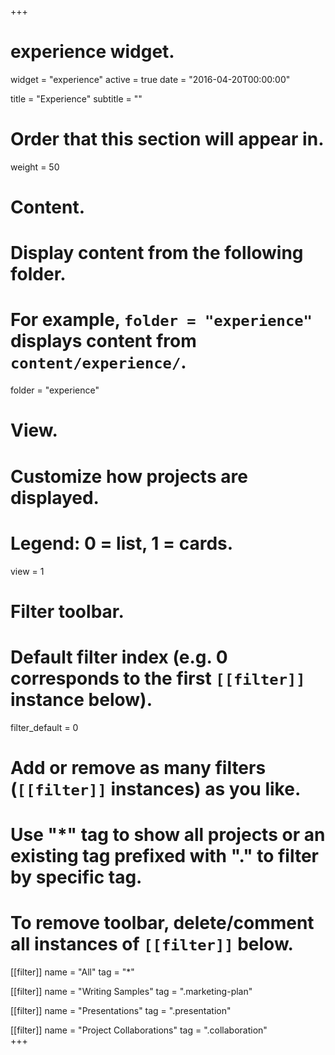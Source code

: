 +++
# experience widget.
widget = "experience"
active = true
date = "2016-04-20T00:00:00"

title = "Experience"
subtitle = ""

# Order that this section will appear in.
weight = 50

# Content.
# Display content from the following folder.
# For example, `folder = "experience"` displays content from `content/experience/`.
folder = "experience"

# View.
# Customize how projects are displayed.
# Legend: 0 = list, 1 = cards.
view = 1

# Filter toolbar.

# Default filter index (e.g. 0 corresponds to the first `[[filter]]` instance below).
filter_default = 0

# Add or remove as many filters (`[[filter]]` instances) as you like.
# Use "*" tag to show all projects or an existing tag prefixed with "." to filter by specific tag.
# To remove toolbar, delete/comment all instances of `[[filter]]` below.
[[filter]]
  name = "All"
  tag = "*"

[[filter]]
  name = "Writing Samples"
  tag = ".marketing-plan"
  

[[filter]]
  name = "Presentations"
  tag = ".presentation"  
  
[[filter]]
  name = "Project Collaborations"
  tag = ".collaboration"    
+++

